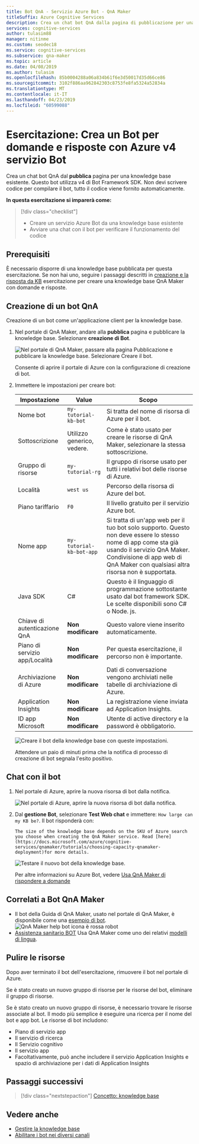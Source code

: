 ```yaml
---
title: Bot QnA - Servizio Azure Bot - QnA Maker
titleSuffix: Azure Cognitive Services
description: Crea un chat bot QnA dalla pagina di pubblicazione per una knowledge base esistente. Questo bot utilizza v4 di Bot Framework SDK. Non devi scrivere codice per compilare il bot, tutto il codice viene fornito automaticamente.
services: cognitive-services
author: tulasim88
manager: nitinme
ms.custom: seodec18
ms.service: cognitive-services
ms.subservice: qna-maker
ms.topic: article
ms.date: 04/08/2019
ms.author: tulasim
ms.openlocfilehash: 85b0004288a06a834b61f6e3d50017d35d66ce86
ms.sourcegitcommit: 3102f886aa962842303c8753fe8fa5324a52834a
ms.translationtype: MT
ms.contentlocale: it-IT
ms.lasthandoff: 04/23/2019
ms.locfileid: "60599088"
---
```

# <a name="tutorial-create-a-qna-bot-with-azure-bot-service-v4"></a>Esercitazione: Crea un Bot per domande e risposte con Azure v4 servizio Bot

Crea un chat bot QnA dal **pubblica** pagina per una knowledge base esistente. Questo bot utilizza v4 di Bot Framework SDK. Non devi scrivere codice per compilare il bot, tutto il codice viene fornito automaticamente.

**In questa esercitazione si imparerà come:**

<!-- green checkmark -->
> [!div class="checklist"]
> * Creare un servizio Azure Bot da una knowledge base esistente
> * Avviare una chat con il bot per verificare il funzionamento del codice 

## <a name="prerequisites"></a>Prerequisiti

È necessario disporre di una knowledge base pubblicata per questa esercitazione. Se non hai uno, seguire i passaggi descritti in [creazione e la risposta da KB](create-publish-query-in-portal.md) esercitazione per creare una knowledge base QnA Maker con domande e risposte.

<a name="create-a-knowledge-base-bot"></a>

## <a name="create-a-qna-bot"></a>Creazione di un bot QnA

Creazione di un bot come un'applicazione client per la knowledge base. 

1. Nel portale di QnA Maker, andare alla **pubblica** pagina e pubblicare la knowledge base. Selezionare **creazione di Bot**. 

    ![Nel portale di QnA Maker, passare alla pagina Pubblicazione e pubblicare la knowledge base. Selezionare Creare il bot.](../media/qnamaker-tutorials-create-bot/create-bot-from-published-knowledge-base-page.png)

    Consente di aprire il portale di Azure con la configurazione di creazione di bot.

1.  Immettere le impostazioni per creare bot:

    |Impostazione|Value|Scopo|
    |--|--|--|
    |Nome bot|`my-tutorial-kb-bot`|Si tratta del nome di risorsa di Azure per il bot.|
    |Sottoscrizione|Utilizzo generico, vedere.|Come è stato usato per creare le risorse di QnA Maker, selezionare la stessa sottoscrizione.|
    |Gruppo di risorse|`my-tutorial-rg`|Il gruppo di risorse usato per tutti i relativi bot delle risorse di Azure.|
    |Località|`west us`|Percorso della risorsa di Azure del bot.|
    |Piano tariffario|`F0`|Il livello gratuito per il servizio Azure bot.|
    |Nome app|`my-tutorial-kb-bot-app`|Si tratta di un'app web per il tuo bot solo supporto. Questo non deve essere lo stesso nome di app come sta già usando il servizio QnA Maker. Condivisione di app web di QnA Maker con qualsiasi altra risorsa non è supportata.|
    |Java SDK|C#|Questo è il linguaggio di programmazione sottostante usato dal bot framework SDK. Le scelte disponibili sono C# o Node. js.|
    |Chiave di autenticazione QnA|**Non modificare**|Questo valore viene inserito automaticamente.|
    |Piano di servizio app/Località|**Non modificare**|Per questa esercitazione, il percorso non è importante.|
    |Archiviazione di Azure|**Non modificare**|Dati di conversazione vengono archiviati nelle tabelle di archiviazione di Azure.|
    |Application Insights|**Non modificare**|La registrazione viene inviata ad Application Insights.|
    |ID app Microsoft|**Non modificare**|Utente di active directory e la password è obbligatorio.|

    ![Creare il bot della knowledge base con queste impostazioni.](../media/qnamaker-tutorials-create-bot/create-bot-from-published-knowledge-base.png)

    Attendere un paio di minuti prima che la notifica di processo di creazione di bot segnala l'esito positivo.

<a name="test-the-bot"></a>

## <a name="chat-with-the-bot"></a>Chat con il bot

1. Nel portale di Azure, aprire la nuova risorsa di bot dalla notifica. 

    ![Nel portale di Azure, aprire la nuova risorsa di bot dalla notifica.](../media/qnamaker-tutorials-create-bot/azure-portal-notifications.png)

1. Dal **gestione Bot**, selezionare **Test Web chat** e immettere: `How large can my KB be?`. Il bot risponderà con: 


    `The size of the knowledge base depends on the SKU of Azure search you choose when creating the QnA Maker service. Read [here](https://docs.microsoft.com/azure/cognitive-services/qnamaker/tutorials/choosing-capacity-qnamaker-deployment)for more details.`


    ![Testare il nuovo bot della knowledge base.](../media/qnamaker-tutorial-create-publish-query-in-portal/test-bot-in-web-chat-in-azure-portal.png)

    Per altre informazioni su Azure Bot, vedere [Usa QnA Maker di rispondere a domande](https://docs.microsoft.com/azure/bot-service/bot-builder-howto-qna?view=azure-bot-service-4.0&tabs=cs)

## <a name="related-to-qna-maker-bots"></a>Correlati a Bot QnA Maker

* Il bot della Guida di QnA Maker, usato nel portale di QnA Maker, è disponibile come una [esempio di bot](https://github.com/Microsoft/BotBuilder-Samples/tree/master/experimental/csharp_dotnetcore/qnamaker-support-bot).
    ![QnA Maker help bot icona è rossa robot](../media/qnamaker-tutorials-create-bot/answer-bot-icon.PNG)
* [Assistenza sanitario BOT](https://docs.microsoft.com/HealthBot/qna_model_howto) Usa QnA Maker come uno dei relativi [modelli di lingua](https://docs.microsoft.com/HealthBot/qna_model_howto).

## <a name="clean-up-resources"></a>Pulire le risorse

Dopo aver terminato il bot dell'esercitazione, rimuovere il bot nel portale di Azure. 

Se è stato creato un nuovo gruppo di risorse per le risorse del bot, eliminare il gruppo di risorse. 

Se è stato creato un nuovo gruppo di risorse, è necessario trovare le risorse associate al bot. Il modo più semplice è eseguire una ricerca per il nome del bot e app bot. Le risorse di bot includono:

* Piano di servizio app
* Il servizio di ricerca
* Il Servizio cognitivo
* Il servizio app
* Facoltativamente, può anche includere il servizio Application Insights e spazio di archiviazione per i dati di Application Insights

## <a name="next-steps"></a>Passaggi successivi

> [!div class="nextstepaction"]
> [Concetto: knowledge base](../concepts/knowledge-base.md)

## <a name="see-also"></a>Vedere anche 

- [Gestire la knowledge base](https://qnamaker.ai)
- [Abilitare i bot nei diversi canali](https://docs.microsoft.com/azure/bot-service/bot-service-manage-channels)
